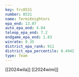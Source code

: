```yaml
---
key: frc8531
number: 8531
name: TermiKnightors
epa_end: 13.07
auto_epa_end: 4.04
teleop_epa_end: 7.2
endgame_epa_end: 1.83
winrate: 0.35
district_epa_rank: 911
district_epa_percentile: 0.4942
type: Team
---
```

[[2024wila]]
[[2024wimi]]
